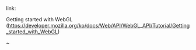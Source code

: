 link:

Getting started with WebGL (https://developer.mozilla.org/ko/docs/Web/API/WebGL_API/Tutorial/Getting_started_with_WebGL)

~